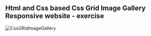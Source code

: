 Html and Css based Css Grid Image Gallery Responsive website - exercise
---

![CssGRidImageGallery](https://github.com/r4nd3l/CssGRidImageGallery/blob/master/img/sample.gif)
